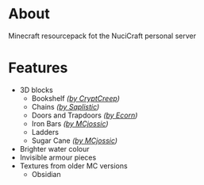 # About

Minecraft resourcepack fot the NuciCraft personal server

# Features

 - 3D blocks
   - Bookshelf _([by CryptCreep](https://planetminecraft.com/texture-pack/5-variants-of-3d-bookshelf))_
   - Chains _([by Saplistic](https://planetminecraft.com/texture-pack/3d-chains))_
   - Doors and Trapdoors _([by Ecorn](https://planetminecraft.com/texture-pack/3d-doors-amp-trapdoors))_
   - Iron Bars _([by MCjossic](https://curseforge.com/minecraft/texture-packs/three-dimensional-iron-bars))_
   - Ladders
   - Sugar Cane _([by MCjossic](https://curseforge.com/minecraft/texture-packs/three-dimensional-sugar-cane))_
 - Brighter water colour
 - Invisible armour pieces
 - Textures from older MC versions
   - Obsidian
